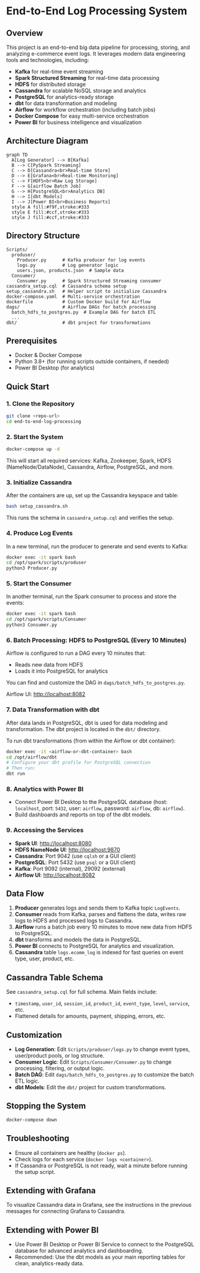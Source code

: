 # End-to-End Log Processing System

## Overview

This project is an end-to-end big data pipeline for processing, storing, and analyzing e-commerce event logs. It leverages modern data engineering tools and technologies, including:

- **Kafka** for real-time event streaming
- **Spark Structured Streaming** for real-time data processing
- **HDFS** for distributed storage
- **Cassandra** for scalable NoSQL storage and analytics
- **PostgreSQL** for analytics-ready storage
- **dbt** for data transformation and modeling
- **Airflow** for workflow orchestration (including batch jobs)
- **Docker Compose** for easy multi-service orchestration
- **Power BI** for business intelligence and visualization

## Architecture Diagram

```mermaid
graph TD
  A[Log Generator] --> B[Kafka]
  B --> C[PySpark Streaming]
  C --> D[Cassandra<br>Real-time Store]
  D --> E[Grafana<br>Real-time Monitoring]
  C --> F[HDFS<br>Raw Log Storage]
  F --> G[airflow Batch Job]
  G --> H[PostgreSQL<br>Analytics DB]
  H --> I[dbt Models]
  I --> J[Power BI<br>Business Reports]
  style A fill:#f9f,stroke:#333
  style E fill:#ccf,stroke:#333
  style J fill:#ccf,stroke:#333

```

## Directory Structure

```
Scripts/
  produser/
    Producer.py      # Kafka producer for log events
    logs.py          # Log generator logic
    users.json, products.json  # Sample data
  Consumer/
    Consumer.py      # Spark Structured Streaming consumer
cassandra_setup.cql  # Cassandra schema setup
setup_cassandra.sh   # Helper script to initialize Cassandra
docker-compose.yaml  # Multi-service orchestration
dockerfile           # Custom Docker build for Airflow
dags/                # Airflow DAGs for batch processing
  batch_hdfs_to_postgres.py  # Example DAG for batch ETL
  ...
dbt/                 # dbt project for transformations
```

## Prerequisites

- Docker & Docker Compose
- Python 3.8+ (for running scripts outside containers, if needed)
- Power BI Desktop (for analytics)

## Quick Start

### 1. Clone the Repository

```bash
git clone <repo-url>
cd end-to-end-log-processing
```

### 2. Start the System

```bash
docker-compose up -d
```

This will start all required services: Kafka, Zookeeper, Spark, HDFS (NameNode/DataNode), Cassandra, Airflow, PostgreSQL, and more.

### 3. Initialize Cassandra

After the containers are up, set up the Cassandra keyspace and table:

```bash
bash setup_cassandra.sh
```

This runs the schema in `cassandra_setup.cql` and verifies the setup.

### 4. Produce Log Events

In a new terminal, run the producer to generate and send events to Kafka:

```bash
docker exec -it spark bash
cd /opt/spark/scripts/produser
python3 Producer.py
```

### 5. Start the Consumer

In another terminal, run the Spark consumer to process and store the events:

```bash
docker exec -it spark bash
cd /opt/spark/scripts/Consumer
python3 Consumer.py
```

### 6. Batch Processing: HDFS to PostgreSQL (Every 10 Minutes)

Airflow is configured to run a DAG every 10 minutes that:
- Reads new data from HDFS
- Loads it into PostgreSQL for analytics

You can find and customize the DAG in `dags/batch_hdfs_to_postgres.py`.

Airflow UI: [http://localhost:8082](http://localhost:8082)

### 7. Data Transformation with dbt

After data lands in PostgreSQL, dbt is used for data modeling and transformation. The dbt project is located in the `dbt/` directory.

To run dbt transformations (from within the Airflow or dbt container):

```bash
docker exec -it <airflow-or-dbt-container> bash
cd /opt/airflow/dbt
# Configure your dbt profile for PostgreSQL connection
# Then run:
dbt run
```

### 8. Analytics with Power BI

- Connect Power BI Desktop to the PostgreSQL database (host: `localhost`, port: `5432`, user: `airflow`, password: `airflow`, db: `airflow`).
- Build dashboards and reports on top of the dbt models.

### 9. Accessing the Services

- **Spark UI**: [http://localhost:8080](http://localhost:8080)
- **HDFS NameNode UI**: [http://localhost:9870](http://localhost:9870)
- **Cassandra**: Port 9042 (use `cqlsh` or a GUI client)
- **PostgreSQL**: Port 5432 (use `psql` or a GUI client)
- **Kafka**: Port 9092 (internal), 29092 (external)
- **Airflow UI**: [http://localhost:8082](http://localhost:8082)

## Data Flow

1. **Producer** generates logs and sends them to Kafka topic `LogEvents`.
2. **Consumer** reads from Kafka, parses and flattens the data, writes raw logs to HDFS and processed logs to Cassandra.
3. **Airflow** runs a batch job every 10 minutes to move new data from HDFS to PostgreSQL.
4. **dbt** transforms and models the data in PostgreSQL.
5. **Power BI** connects to PostgreSQL for analytics and visualization.
6. **Cassandra** table `logs.ecomm_log` is indexed for fast queries on event type, user, product, etc.

## Cassandra Table Schema

See `cassandra_setup.cql` for full schema. Main fields include:

- `timestamp`, `user_id`, `session_id`, `product_id`, `event_type`, `level`, `service`, etc.
- Flattened details for amounts, payment, shipping, errors, etc.

## Customization

- **Log Generation**: Edit `Scripts/produser/logs.py` to change event types, user/product pools, or log structure.
- **Consumer Logic**: Edit `Scripts/Consumer/Consumer.py` to change processing, filtering, or output logic.
- **Batch DAG**: Edit `dags/batch_hdfs_to_postgres.py` to customize the batch ETL logic.
- **dbt Models**: Edit the `dbt/` project for custom transformations.

## Stopping the System

```bash
docker-compose down
```

## Troubleshooting

- Ensure all containers are healthy (`docker ps`).
- Check logs for each service (`docker logs <container>`).
- If Cassandra or PostgreSQL is not ready, wait a minute before running the setup script.

## Extending with Grafana

To visualize Cassandra data in Grafana, see the instructions in the previous messages for connecting Grafana to Cassandra. 

## Extending with Power BI

- Use Power BI Desktop or Power BI Service to connect to the PostgreSQL database for advanced analytics and dashboarding.
- Recommended: Use the dbt models as your main reporting tables for clean, analytics-ready data. 
